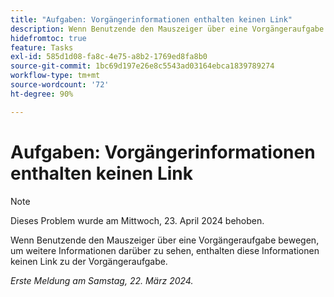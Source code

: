 ```yaml
---
title: "Aufgaben: Vorgängerinformationen enthalten keinen Link"
description: Wenn Benutzende den Mauszeiger über eine Vorgängeraufgabe bewegen, um weitere Informationen darüber zu sehen, enthalten diese Informationen keinen Link zu der Vorgängeraufgabe.
hidefromtoc: true
feature: Tasks
exl-id: 585d1d08-fa8c-4e75-a8b2-1769ed8fa8b0
source-git-commit: 1bc69d197e26e8c5543ad03164ebca1839789274
workflow-type: tm+mt
source-wordcount: '72'
ht-degree: 90%

---
```


# Aufgaben: Vorgängerinformationen enthalten keinen Link

>[!NOTE]
>
>Dieses Problem wurde am Mittwoch, 23. April 2024 behoben.

Wenn Benutzende den Mauszeiger über eine Vorgängeraufgabe bewegen, um weitere Informationen darüber zu sehen, enthalten diese Informationen keinen Link zu der Vorgängeraufgabe.

_Erste Meldung am Samstag, 22. März 2024._
